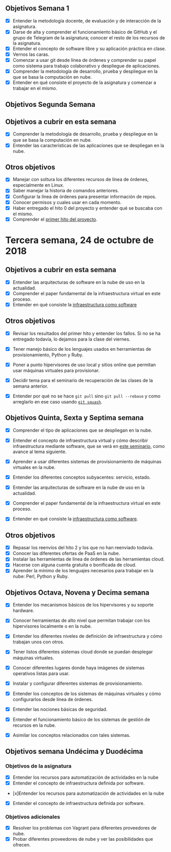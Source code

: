 ## Objetivos Semana 1

- [x] Entender la metodología docente, de evaluación y de interacción de la asignatura.
- [x] Darse de alta y comprender el funcionamiento básico de GitHub y el grupo de Telegram de la asignatura; conocer el resto de los recursos de la asignatura.
- [x] Entender el concepto de software libre y su aplicación práctica en clase.
- [x] Vernos las caras.
- [x] Comenzar a usar git desde línea de órdenes y comprender su papel como sistema para trabajo colaborativo y despliegue de aplicaciones.
- [x] Comprender la metodología de desarrollo, prueba y despliegue en la que se basa la computación en nube.
- [x] Entender en qué consiste el proyecto de la asignatura y comenzar a trabajar en el mismo.

## Objetivos Segunda Semana

## Objetivos a cubrir en esta semana

- [x] Comprender la metodología de desarrollo, prueba y despliegue en la que se basa la computación en nube.
- [x] Entender las características de las aplicaciones que se despliegan en la nube.

## Otros objetivos

- [x] Manejar con soltura los diferentes recursos de línea de órdenes,
  especialmente en Linux.
- [x] Saber manejar la historia de comandos anteriores.
- [x] Configurar la línea de órdenes para presentar información de
    repos.
- [x] Conocer permisos y cuales usar en cada momento.
- [x] Haber entregado el hito 0 del proyecto y entender qué se buscaba con
  el mismo.
- [x] Comprender el [primer hito del proyecto](http://jj.github.io/CC/documentos/proyecto/1.Infraestructura).

# Tercera semana, 24 de octubre de 2018

## Objetivos a cubrir en esta semana

- [x] Entender las arquitecturas de software en la nube de uso en la
   actualidad.
- [x] Comprender el paper fundamental de la infraestructura virtual en
   este proceso.
- [x] Entender en qué consiste la [infraestructura como software](https://jj.github.io/CC/documentos/temas/Provision)

## Otros objetivos

- [x] Revisar los resultados del primer hito y entender los fallos. Si no
  se ha entregado todavía, lo dejamos para la clase del viernes.

- [x] Tener manejo básico de los lenguajes usados en herramientas de
  provisionamiento, Python y Ruby.

- [x] Poner a punto hipervisores de uso local y sitios online que permitan
  usar máquinas virtuales para provisionar.

- [x] Decidir tema para el seminario de recuperación de las clases de la
  semana anterior.

- [x] Entender por qué no se hace `git pull` sino `git pull --rebase` y
  como arreglarlo en ese caso
  usando
  [`git squash`](https://stackoverflow.com/questions/5189560/squash-my-last-x-commits-together-using-git).


## Objetivos Quinta, Sexta y Septima semana

- [x] Comprender el tipo de aplicaciones que se despliegan en la nube.
- [x] Entender el concepto de infraestructura virtual y cómo describir
   infraestructura mediante software, que se verá en [este seminario](https://www.meetup.com/es-ES/Granada-Geek/events/255973562/), como avance al tema siguiente.

- [x] Aprender a usar diferentes sistemas de provisionamiento de máquinas
   virtuales en la nube.

- [x] Entender los diferentes conceptos subyacentes: servicio, estado.


- [x] Entender las arquitecturas de software en la nube de uso en la
   actualidad.
- [x] Comprender el paper fundamental de la infraestructura virtual en
   este proceso.
- [x] Entender en qué consiste la [infraestructura como software](https://jj.github.io/CC/documentos/temas/Provision).
## Otros objetivos
- [x] Repasar los reenvíos del hito 2 y los que no han reenviado todavía.
- [x] Conocer las diferentes ofertas de PaaS en la nube.
- [x] Instalar las herramientas de línea de órdenes de las herramientas cloud.
- [x] Hacerse con alguna cuenta gratuita o bonificada de cloud.
- [x] Aprender la mínimo de los lenguajes necesarios para trabajar en la
  nube: Perl, Python y Ruby.

## Objetivos Octava, Novena y Decima semana

- [x] Entender los mecanismos básicos de los hipervisores y su soporte
   hardware.

- [x] Conocer herramientas de alto nivel que permitan trabajar con los
   hipervisores localmente o en la nube.

- [x] Entender los diferentes niveles de definición de infraestructura y
cómo trabajan unos con otros.


- [x] Tener listos diferentes sistemas cloud donde se puedan desplegar máquinas
  virtuales.

- [x] Conocer diferentes lugares donde haya imágenes de sistemas
  operativos listas para usar.

- [x] Instalar y configurar diferentes sistemas de provisionamiento.

- [x] Entender los conceptos de los sistemas de máquinas virtuales y cómo
  configurarlos desde línea de órdenes.
- [x] Entender las nociones básicas de seguridad.

- [x]  Entender el funcionamiento básico de los sistemas de gestión de recursos en la nube.

- [x]  Asimilar los conceptos relacionados con tales sistemas.

## Objetivos semana Undécima y Duodécima

### Objetivos de la asignatura

- [x] Entender los recursos para automatización de actividades en la nube
- [x] Entender el concepto de infraestructura definida por software.
- [x]Entender los recursos para automatización de actividades en la nube

- [x] Entender el concepto de infraestructura definida por software.

### Objetivos adicionales

- [x] Resolver los problemas con Vagrant para diferentes proveedores de nube.
- [x] Probar diferentes proveedores de nube y ver las posibilidades que
   ofrecen.
